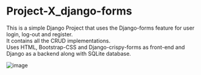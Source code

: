 # Project-X_django-forms

This is a simple Django Project that uses the Django-forms feature for user login, log-out and register.<br> 
It contains all the CRUD implementations. <br>
Uses HTML, Bootstrap-CSS and Django-crispy-forms as front-end and Django as a backend along with SQLite database.



![image](https://github.com/Dj-1000/Project-X_django-forms/assets/90548881/858d838a-af11-419f-bd7c-13fa685ad358)
<br>
